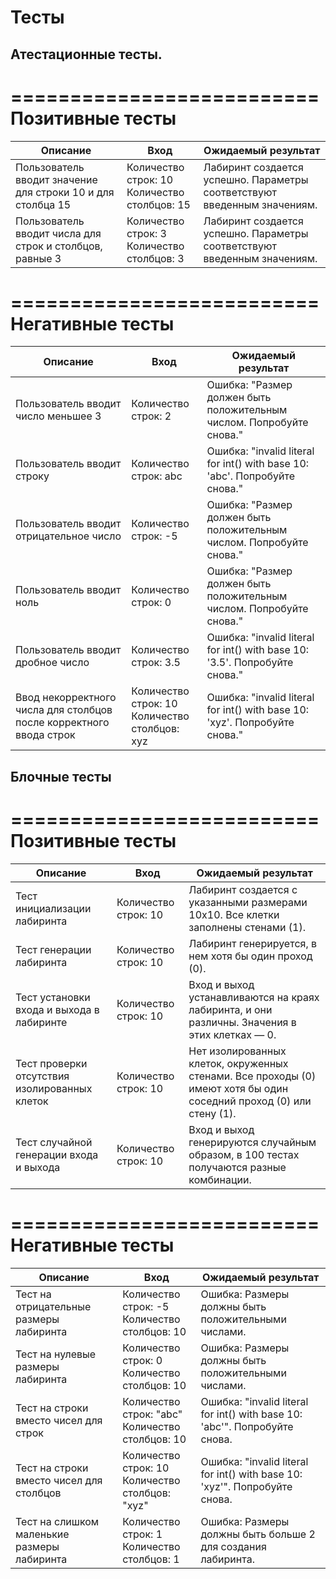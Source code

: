 # Тесты

## Атестационные тесты.

==========================<br/>
    Позитивные тесты<br/>
==========================

| Описание                                                    | Вход                               | Ожидаемый результат                                                      |
|-------------------------------------------------------------|------------------------------------|--------------------------------------------------------------------------|
| Пользователь вводит значение для строки 10 и для столбца 15 | Количество строк: 10<br/>Количество столбцов: 15                | Лабиринт создается успешно. Параметры соответствуют введенным значениям. |
| Пользователь вводит числа для строк и столбцов, равные 3            | Количество строк: 3<br/>Количество столбцов: 3                | Лабиринт создается успешно. Параметры соответствуют введенным значениям. |

==========================<br/>
    Негативные тесты<br/>
==========================

| Описание                                                            | Вход                               | Ожидаемый результат                                    |
|---------------------------------------------------------------------|------------------------------------|-------------------------------------------------------|
| Пользователь вводит число меньшее 3                                 | Количество строк: 2               | Ошибка: "Размер должен быть положительным числом. Попробуйте снова." |
| Пользователь вводит строку                                          | Количество строк: abc             | Ошибка: "invalid literal for int() with base 10: 'abc'. Попробуйте снова." |
| Пользователь вводит отрицательное число                             | Количество строк: -5              | Ошибка: "Размер должен быть положительным числом. Попробуйте снова." |
| Пользователь вводит ноль                                            | Количество строк: 0               | Ошибка: "Размер должен быть положительным числом. Попробуйте снова." |
| Пользователь вводит дробное число                                   | Количество строк: 3.5             | Ошибка: "invalid literal for int() with base 10: '3.5'. Попробуйте снова." |
| Ввод некорректного числа для столбцов после корректного ввода строк | Количество строк: 10<br/>Количество столбцов: xyz                 | Ошибка: "invalid literal for int() with base 10: 'xyz'. Попробуйте снова." |



## Блочные тесты
==========================<br/>
    Позитивные тесты<br/>
==========================

| Описание                                                    | Вход                          | Ожидаемый результат                                                      |
|-------------------------------------------------------------|-------------------------------|--------------------------------------------------------------------------|
| Тест инициализации лабиринта                                  | Количество строк: 10          | Лабиринт создается с указанными размерами 10x10. Все клетки заполнены стенами (1). |
| Тест генерации лабиринта                                     | Количество строк: 10          | Лабиринт генерируется, в нем хотя бы один проход (0).                   |
| Тест установки входа и выхода в лабиринте                    | Количество строк: 10          | Вход и выход устанавливаются на краях лабиринта, и они различны. Значения в этих клетках — 0. |
| Тест проверки отсутствия изолированных клеток                | Количество строк: 10          | Нет изолированных клеток, окруженных стенами. Все проходы (0) имеют хотя бы один соседний проход (0) или стену (1). |
| Тест случайной генерации входа и выхода                      | Количество строк: 10          | Вход и выход генерируются случайным образом, в 100 тестах получаются разные комбинации. |

==========================<br/>
    Негативные тесты<br/>
==========================

| Описание                                                        | Вход                                    | Ожидаемый результат                                      |
|-----------------------------------------------------------------|-----------------------------------------|---------------------------------------------------------|
| Тест на отрицательные размеры лабиринта                         | Количество строк: -5<br/>Количество столбцов: 10  | Ошибка: Размеры должны быть положительными числами.     |
| Тест на нулевые размеры лабиринта                               | Количество строк: 0<br/>Количество столбцов: 10   | Ошибка: Размеры должны быть положительными числами.     |
| Тест на строки вместо чисел для строк                           | Количество строк: "abc"<br/>Количество столбцов: 10 | Ошибка: "invalid literal for int() with base 10: 'abc'". Попробуйте снова. |
| Тест на строки вместо чисел для столбцов                        | Количество строк: 10<br/>Количество столбцов: "xyz" | Ошибка: "invalid literal for int() with base 10: 'xyz'". Попробуйте снова. |
| Тест на слишком маленькие размеры лабиринта                      | Количество строк: 1<br/>Количество столбцов: 1     | Ошибка: Размеры должны быть больше 2 для создания лабиринта. |


